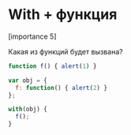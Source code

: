 # With + функция

[importance 5]

Какая из функций будет вызвана?

```js
function f() { alert(1) }

var obj = { 
  f: function() { alert(2) } 
};

with(obj) {
  f();
}
```

